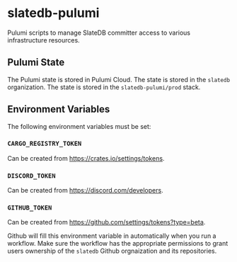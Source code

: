 # slatedb-pulumi

Pulumi scripts to manage SlateDB committer access to various infrastructure resources.

## Pulumi State

The Pulumi state is stored in Pulumi Cloud. The state is stored in the `slatedb` organization. The state is stored in the `slatedb-pulumi/prod` stack.

## Environment Variables

The following environment variables must be set:

### `CARGO_REGISTRY_TOKEN`

Can be created from https://crates.io/settings/tokens.

### `DISCORD_TOKEN`

Can be created from https://discord.com/developers.

### `GITHUB_TOKEN`

Can be created from https://github.com/settings/tokens?type=beta.

Github will fill this environment variable in automatically when you run a workflow. Make sure the workflow has the appropriate permissions to grant users ownership of the `slatedb` Github orgnaization and its repositories.